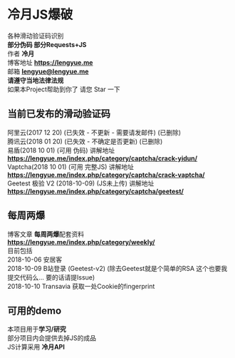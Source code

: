 # 冷月JS爆破 
各种滑动验证码识别  
**部分伪码 部分Requests+JS**  
作者 **冷月**  
博客地址 **https://lengyue.me**  
邮箱 **lengyue@lengyue.me**  
**请遵守当地法律法规**  
如果本Project帮助到你了 请您 Star 一下  

## 当前已发布的滑动验证码
阿里云(2017 12 20) (已失效 - 不更新 - 需要请发邮件)  (已删除)  
腾讯云(2018 01 20) (已失效 - 不确定是否更新)  (已删除)  
易盾(2018 10 01) (可用 伪码)  讲解地址  
  **https://lengyue.me/index.php/category/captcha/crack-yidun/**  
Vaptcha(2018 10 01) (可用 完整JS)  讲解地址  
  **https://lengyue.me/index.php/category/captcha/crack-vaptcha/**  
Geetest 极验 V2 (2018-10-09) (JS未上传) 讲解地址  
**https://lengyue.me/index.php/category/captcha/geetest/**
## 每周两爆  
博客文章 **每周两爆**配套资料  
**https://lengyue.me/index.php/category/weekly/**  
目前包括  
2018-10-06 安居客  
2018-10-09 B站登录 (Geetest-v2) (除去Geetest就是个简单的RSA 这个也要我提交代码么... 要的话请提Issue)  
2018-10-10 Transavia 获取一处Cookie的fingerprint  

## 可用的demo
本项目用于**学习/研究**    
部分项目内会提供去掉JS的成品  
JS计算采用 **冷月API**  


